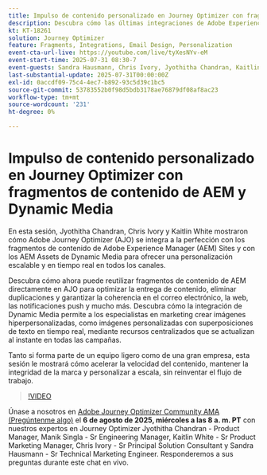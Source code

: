 ```yaml
---
title: Impulso de contenido personalizado en Journey Optimizer con fragmentos de contenido de AEM y Dynamic Media
description: Descubra cómo las últimas integraciones de Adobe Experience Manager en Adobe Journey Optimizer pueden ayudar a que la entrega de contenido sea más eficiente y eficaz
kt: KT-18261
solution: Journey Optimizer
feature: Fragments, Integrations, Email Design, Personalization
event-cta-url-live: https://youtube.com/live/tyXesNYv-eM
event-start-time: 2025-07-31 08:30-7
event-guests: Sandra Hausmann, Chris Ivory, Jyothitha Chandran, Kaitlin White
last-substantial-update: 2025-07-31T00:00:00Z
exl-id: 0accdf09-75c4-4ec7-b892-93c5d39c1bc5
source-git-commit: 53783552b0f98d5bdb3178ae76879df08af8ac23
workflow-type: tm+mt
source-wordcount: '231'
ht-degree: 0%

---
```


# Impulso de contenido personalizado en Journey Optimizer con fragmentos de contenido de AEM y Dynamic Media

En esta sesión, Jyothitha Chandran, Chris Ivory y Kaitlin White mostraron cómo Adobe Journey Optimizer (AJO) se integra a la perfección con los fragmentos de contenido de Adobe Experience Manager (AEM) Sites y con los AEM Assets de Dynamic Media para ofrecer una personalización escalable y en tiempo real en todos los canales.

Descubra cómo ahora puede reutilizar fragmentos de contenido de AEM directamente en AJO para optimizar la entrega de contenido, eliminar duplicaciones y garantizar la coherencia en el correo electrónico, la web, las notificaciones push y mucho más. Descubra cómo la integración de Dynamic Media permite a los especialistas en marketing crear imágenes hiperpersonalizadas, como imágenes personalizadas con superposiciones de texto en tiempo real, mediante recursos centralizados que se actualizan al instante en todas las campañas.

Tanto si forma parte de un equipo ligero como de una gran empresa, esta sesión le mostrará cómo acelerar la velocidad del contenido, mantener la integridad de la marca y personalizar a escala, sin reinventar el flujo de trabajo.

>[!VIDEO](https://video.tv.adobe.com/v/3470355/?quality=12&learn=on)

Únase a nosotros en [Adobe Journey Optimizer Community AMA (Pregúntenme algo)](https://nam04.safelinks.protection.outlook.com/?url=https%3A%2F%2Fexperienceleaguecommunities.adobe.com%2Ft5%2Fjourney-optimizer-events%2Fask-me-anything-august-6th-with-journey-optimizer-product%2Fev-p%2F763863&data=05%7C02%7Chausmann%40adobe.com%7Ce1ecb53785804d1f81db08ddc9253a9e%7Cfa7b1b5a7b34438794aed2c178decee1%7C0%7C0%7C638887883916927886%7CUnknown%7CTWFpbGZsb3d8eyJFbXB0eU1hcGkiOnRydWUsIlYiOiIwLjAuMDAwMCIsIlAiOiJXaW4zMiIsIkFOIjoiTWFpbCIsIldUIjoyfQ%3D%3D%7C0%7C%7C%7C&sdata=uT8EHrhwjyJv2%2BgK%2FhZcb0mx79C9JZgFrcLfPG6lfiQ%3D&reserved=0) el **6 de agosto de 2025, miércoles a las 8 a. m. PT** con nuestros expertos en Journey Optimizer Jyothitha Chandran - Product Manager, Manik Singla - Sr Engineering Manager, Kaitlin White - Sr Product Marketing Manager, Chris Ivory - Sr Principal Solution Consultant y Sandra Hausmann - Sr Technical Marketing Engineer. Responderemos a sus preguntas durante este chat en vivo.

